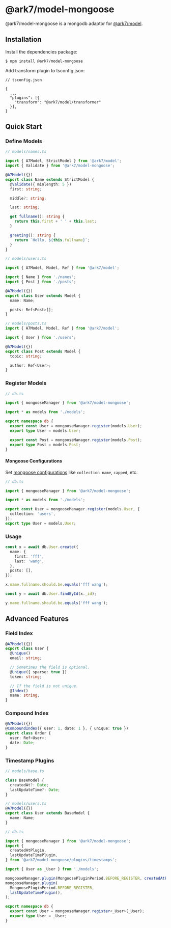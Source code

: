 # @ark7/model-mongoose

@ark7/model-mongoose is a mongodb adaptor for
[@ark7/model](https://github.com/ark7-technology/model).

## Installation

Install the dependencies package:

```shell
$ npm install @ark7/model-mongoose
```

Add transform plugin to tsconfig.json:

```
// tsconfig.json

{
  ...
  "plugins": [{
    "transform": "@ark7/model/transformer"
  }],
}
```

## Quick Start

### Define Models

```typescript
// models/names.ts

import { A7Model, StrictModel } from '@ark7/model';
import { Validate } from '@ark7/model-mongoose';

@A7Model({})
export class Name extends StrictModel {
  @Validate({ minlength: 5 })
  first: string;

  middle?: string;

  last: string;

  get fullname(): string {
    return this.first + ' ' + this.last;
  }

  greeting(): string {
    return `Hello, ${this.fullname}`;
  }
}

// models/users.ts

import { A7Model, Model, Ref } from '@ark7/model';

import { Name } from './names';
import { Post } from './posts';

@A7Model({})
export class User extends Model {
  name: Name;

  posts: Ref<Post>[];
}

// models/posts.ts
import { A7Model, Model, Ref } from '@ark7/model';

import { User } from './users';

@A7Model({})
export class Post extends Model {
  topic: string;

  author: Ref<User>;
}
```

### Register Models

```typescript
// db.ts

import { mongooseManager } from '@ark7/model-mongoose';

import * as models from './models';

export namespace db {
  export const User = mongooseManager.register(models.User);
  export type User = models.User;

  export const Post = mongooseManager.register(models.Post);
  export type Post = models.Post;
}
```

#### Mongoose Configurations

Set [mongoose configurations](https://mongoosejs.com/docs/api/schema.html) like
`collection name`, `capped`, etc.

```typescript
// db.ts

import { mongooseManager } from '@ark7/model-mongoose';

import * as models from './models';

export const User = mongooseManager.register(models.User, {
  collection: 'users',
});
export type User = models.User;
```

### Usage

```typescript
const x = await db.User.create({
  name: {
    first: 'fff',
    last: 'wang',
  },
  posts: [],
});

x.name.fullname.should.be.equals('fff wang');

const y = await db.User.findById(x._id);

y.name.fullname.should.be.equals('fff wang');
```

## Advanced Features

### Field Index

```typescript
@A7Model({})
export class User {
  @Unique()
  email: string;

  // Sometimes the field is optional.
  @Unique({ sparse: true })
  token: string;

  // If the field is not unique.
  @Index()
  name: string;
}
```

### Compound Index

```typescript
@A7Model({})
@CompoundIndex({ user: 1, date: 1 }, { unique: true })
export class Order {
  user: Ref<User>;
  date: Date;
}
```

### Timestamp Plugins

```typescript
// models/base.ts

class BaseModel {
  createdAt?: Date;
  lastUpdateTime?: Date;
}

// models/users.ts
@A7Model({})
export class User extends BaseModel {
  name: Name;
}

// db.ts

import { mongooseManager } from '@ark7/model-mongoose';
import {
  createdAtPlugin,
  lastUpdateTimePlugin,
} from '@ark7/model-mongoose/plugins/timestamps';

import { User as _User } from './models';

mongooseManager.plugin(MongoosePluginPeriod.BEFORE_REGISTER, createdAtPlugin());
mongooseManager.plugin(
  MongoosePluginPeriod.BEFORE_REGISTER,
  lastUpdateTimePlugin(),
);

export namespace db {
  export const User = mongooseManager.register<_User>(_User);
  export type User = _User;
}
```
